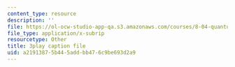 ```yaml
---
content_type: resource
description: ''
file: https://ol-ocw-studio-app-qa.s3.amazonaws.com/courses/8-04-quantum-physics-i-spring-2016/a21913875b445addbb476c9be693d2a9_M2i8R6kMXKA.vtt
file_type: application/x-subrip
resourcetype: Other
title: 3play caption file
uid: a2191387-5b44-5add-bb47-6c9be693d2a9
---
```

